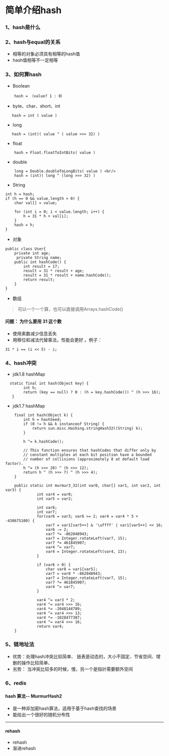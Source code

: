 
 # 简单介绍hash
 ### 1、hash是什么
 ### 2、hash与equal的关系
  - 相等的对象必须具有相等的hash值
  - hash值相等不一定相等
 ### 3、如何算hash
  -  Boolean  
  ```
      hash = （value? 1 : 0）
  ```
  -  byte、char、short、int  
  ```
     hash = int ( value )
  ```
  -  long 
  ```
     hash = (int)( value ^ ( value >>> 32) )
  ```
  -  float 
  ```
      hash = Float.floatToIntBits( value )
  ```
  -  double 
  ```    
      long = Double.doubleToLongBits( value ) <br/>
      hash = (int)( long ^ (long >>> 32) )
  ```
  -  String 
  ```
  int h = hash;
  if (h == 0 && value.length > 0) {
      char val[] = value;
  
      for (int i = 0; i < value.length; i++) {
          h = 31 * h + val[i];
      }
      hash = h;
  }
 ```
 - 对象
 ```
 public class User{
     private int age;
      private String name;
     public int hashCode() {
         int result = 17;
         result = 31 * result + age;
         result = 31 * result + name.hashCode();
         return result;
     }
 }
 ```
 - 数组
 >  可以一个一个算，也可以直接调用Arrays.hashCode()
 #### 问题： 为什么要用 31 这个数
 - 使用素数减少信息丢失
 - 用移位和减法代替乘法，性能会更好 。例子：
  ``` 
  31 * i == (i << 5) - i;
  ```
 ### 4、hash冲突
  - jdk1.8 hashMap
  ```
    static final int hash(Object key) {
          int h;
          return (key == null) ? 0 : (h = key.hashCode()) ^ (h >>> 16);
     }
  ```
  - jdk1.7 hashMap 
  ```
      final int hash(Object k) {
          int h = hashSeed;
          if (0 != h && k instanceof String) {
              return sun.misc.Hashing.stringHash32((String) k);
          }
  
          h ^= k.hashCode();
  
          // This function ensures that hashCodes that differ only by
          // constant multiples at each bit position have a bounded
          // number of collisions (approximately 8 at default load factor).
          h ^= (h >>> 20) ^ (h >>> 12);
          return h ^ (h >>> 7) ^ (h >>> 4);
      }
      
      public static int murmur3_32(int var0, char[] var1, int var2, int var3) {
      			int var4 = var0;
      			int var5 = var2;
      
      			int var6;
      			int var7;
      			for(var6 = var3; var6 >= 2; var4 = var4 * 5 + -430675100) {
      				var7 = var1[var5++] & '\uffff' | var1[var5++] << 16;
      				var6 -= 2;
      				var7 *= -862048943;
      				var7 = Integer.rotateLeft(var7, 15);
      				var7 *= 461845907;
      				var4 ^= var7;
      				var4 = Integer.rotateLeft(var4, 13);
      			}
      
      			if (var6 > 0) {
      				char var8 = var1[var5];
      				var7 = var8 * -862048943;
      				var7 = Integer.rotateLeft(var7, 15);
      				var7 *= 461845907;
      				var4 ^= var7;
      			}
      
      			var4 ^= var3 * 2;
      			var4 ^= var4 >>> 16;
      			var4 *= -2048144789;
      			var4 ^= var4 >>> 13;
      			var4 *= -1028477387;
      			var4 ^= var4 >>> 16;
      			return var4;
      }
  ```
 ### 5、链地址法
 - 优势：处理hash冲突比较简单、 链表是动态的，大小不固定、节省空间、增删的操作比较简单、
 - 劣势： 当冲突比较多的时候，慢，另一个是指针需要额外空间
 
 ### 6、redis
  #### hash 算法-- MurmurHash2
   + 是一种非加密hash算法，适用于基于hash查找的场景
   + 能给出一个很好的随机分布性
   ______
   #### rehash
  - rehash
  - 渐进rehash